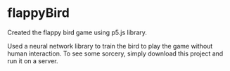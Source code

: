 # flappyBird

Created the flappy bird game using p5.js library.

Used a neural network library to train the bird to play the game without human interaction.
To see some sorcery, simply download this project and run it on a server.
